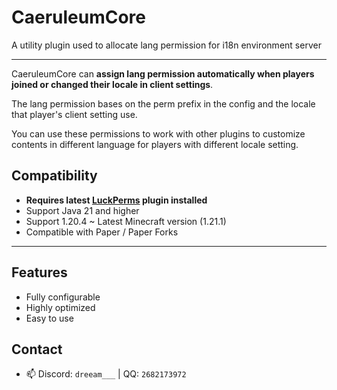 # CaeruleumCore

A utility plugin used to allocate lang permission for i18n environment server

---

CaeruleumCore can **assign lang permission automatically when players joined or changed their locale in client settings**.

The lang permission bases on the perm prefix in the config and the locale that player's client setting use.

You can use these permissions to work with other plugins to customize contents in different language for players with different locale setting.

## Compatibility

- **Requires latest [LuckPerms](https://luckperms.net/) plugin installed**
- Support Java 21 and higher
- Support 1.20.4 ~ Latest Minecraft version (1.21.1)
- Compatible with Paper / Paper Forks

___

## Features

* Fully configurable
* Highly optimized
* Easy to use

## Contact

- 📫 Discord: `dreeam___` | QQ: `2682173972`
